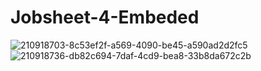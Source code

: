 # Jobsheet-4-Embeded
![210918703-8c53ef2f-a569-4090-be45-a590ad2d2fc5](https://user-images.githubusercontent.com/118701655/210947278-96d71434-19f5-4403-9f0d-b67889c48875.png)
![210918736-db82c694-7daf-4cd9-bea8-33b8da672c2b](https://user-images.githubusercontent.com/118701655/210947477-833d61ea-74c3-4a44-a1c1-2bac298ac87b.png)
